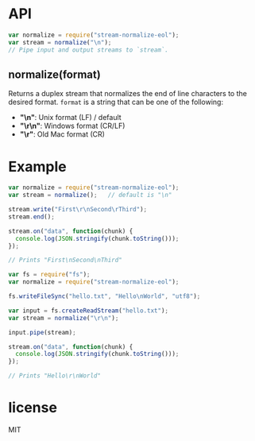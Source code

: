 # API
```js
var normalize = require("stream-normalize-eol");
var stream = normalize("\n");
// Pipe input and output streams to `stream`.
```

## normalize(format)

Returns a duplex stream that normalizes the end of line characters to the
desired format. `format` is a string that can be one of the following:

- **"\n"**: Unix format (LF) / default
- **"\r\n"**: Windows format (CR/LF)
- **"\r"**: Old Mac format (CR)

# Example

```js
var normalize = require("stream-normalize-eol");
var stream = normalize();   // default is "\n"

stream.write("First\r\nSecond\rThird");
stream.end();

stream.on("data", function(chunk) {
  console.log(JSON.stringify(chunk.toString()));
});

// Prints "First\nSecond\nThird"
```

```js
var fs = require("fs");
var normalize = require("stream-normalize-eol");

fs.writeFileSync("hello.txt", "Hello\nWorld", "utf8");

var input = fs.createReadStream("hello.txt");
var stream = normalize("\r\n");

input.pipe(stream);

stream.on("data", function(chunk) {
  console.log(JSON.stringify(chunk.toString()));
});

// Prints "Hello\r\nWorld"
```

# license

MIT